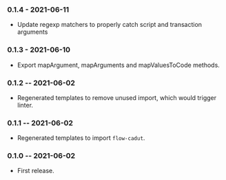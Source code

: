 ### 0.1.4 - 2021-06-11
- Update regexp matchers to properly catch script and transaction arguments

### 0.1.3 - 2021-06-10
- Export mapArgument, mapArguments and mapValuesToCode methods.

### 0.1.2 -- 2021-06-02
- Regenerated templates to remove unused import, which would trigger linter.

### 0.1.1 -- 2021-06-02
- Regenerated templates to import `flow-cadut`.

### 0.1.0 -- 2021-06-02
- First release.
